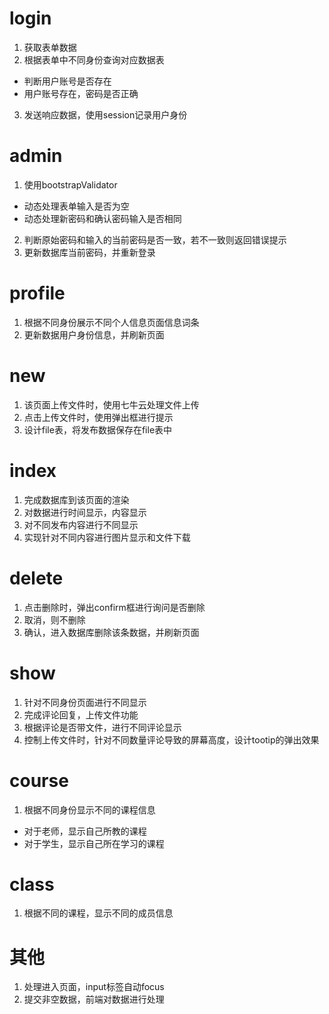 # login
1. 获取表单数据
2. 根据表单中不同身份查询对应数据表
  - 判断用户账号是否存在
  - 用户账号存在，密码是否正确
3. 发送响应数据，使用session记录用户身份

# admin
1. 使用bootstrapValidator
  - 动态处理表单输入是否为空
  - 动态处理新密码和确认密码输入是否相同
2. 判断原始密码和输入的当前密码是否一致，若不一致则返回错误提示
3. 更新数据库当前密码，并重新登录

# profile
1. 根据不同身份展示不同个人信息页面信息词条
2. 更新数据用户身份信息，并刷新页面

# new
1. 该页面上传文件时，使用七牛云处理文件上传
2. 点击上传文件时，使用弹出框进行提示
3. 设计file表，将发布数据保存在file表中

# index
1. 完成数据库到该页面的渲染
2. 对数据进行时间显示，内容显示
3. 对不同发布内容进行不同显示
4. 实现针对不同内容进行图片显示和文件下载

# delete
1. 点击删除时，弹出confirm框进行询问是否删除
2. 取消，则不删除
3. 确认，进入数据库删除该条数据，并刷新页面

# show
1. 针对不同身份页面进行不同显示
2. 完成评论回复，上传文件功能
3. 根据评论是否带文件，进行不同评论显示
4. 控制上传文件时，针对不同数量评论导致的屏幕高度，设计tootip的弹出效果

# course
1. 根据不同身份显示不同的课程信息
  - 对于老师，显示自己所教的课程
  - 对于学生，显示自己所在学习的课程

# class
1. 根据不同的课程，显示不同的成员信息

# 其他
1. 处理进入页面，input标签自动focus
2. 提交非空数据，前端对数据进行处理
